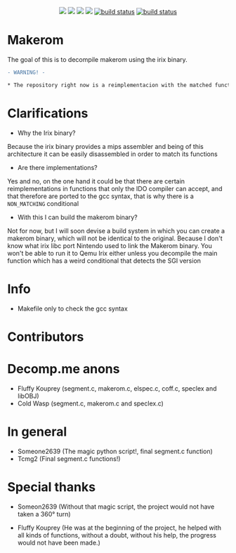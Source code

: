 
<p align="center">
    <a href="" alt="yacc">
        <img src="https://img.shields.io/badge/Yacc%20Functions-6%2F10-green" /></a>
    <a href="" alt="coff">
        <img src="https://img.shields.io/badge/Coff.c%20Functions-2%2F2-green" /></a>
    <a href="" alt="elspec">
        <img src="https://img.shields.io/badge/Elspec.c%20Functions-2%2F2-green" /></a>
    <a href="" alt="Main Makerom core">
        <img src="https://img.shields.io/badge/Makerom.c%20Functions-13%2F13-green" /></a>
    <a href="Makerom Segment Core">
        <img src="https://img.shields.io/badge/Segment.c%20Functions-10%2F10-green" alt="build status"></a>
     <a href="UNUSED">
        <img src="https://img.shields.io/badge/Unused%20Functions-1%2F2-green" alt="build status"></a>

</p>


# Makerom
The goal of this is to decompile makerom using the irix binary.

```diff
- WARNING! -

* The repository right now is a reimplementacion with the matched functions of makerom 

```

# Clarifications

- Why the Irix binary?

Because the irix binary provides a mips assembler and being of this architecture it can be easily disassembled in order to match its functions

- Are there implementations?

Yes and no, on the one hand it could be that there are certain reimplementations in functions that only the IDO compiler can accept, and that therefore are ported to the gcc syntax, that is why there is a `NON_MATCHING` conditional

- With this I can build the makerom binary?

Not for now, but I will soon devise a build system in which you can create a makerom binary, which will not be identical to the original. Because I don't know what irix libc port Nintendo used to link the Makerom binary. You won't be able to run it to Qemu Irix either unless you decompile the main function which has a weird conditional that detects the SGI version




# Info 

- Makefile only to check the gcc syntax

# Contributors

# Decomp.me anons

- Fluffy Kouprey (segment.c, makerom.c, elspec.c, coff.c, speclex and libOBJ)
- Cold Wasp (segment.c, makerom.c and speclex.c)

# In general

- Someone2639 (The magic python script!, final segment.c function)
- Tcmg2 (Final segment.c functions!)

# Special thanks

- Someon2639 (Without that magic script, the project would not have taken a 360° turn)

- Fluffy Kouprey (He was at the beginning of the project, he helped with all kinds of functions, without a doubt, without his help, the progress would not have been made.)





